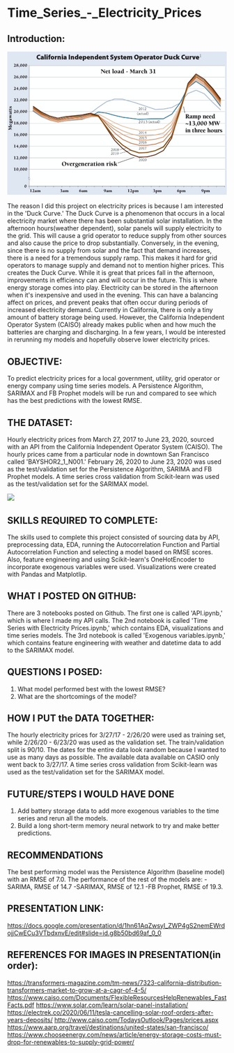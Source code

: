 # Time_Series_-_Electricity_Prices

## Introduction: 


<img src="images/CASIO%20duck%20curve%202020-06-29%20at%203.16.36%20PM.png" width="650">

The reason I did this project on electricity prices is because I am interested in the 'Duck Curve.' The Duck Curve is a phenomenon that occurs in a local electricity market where there has been substantial solar installation. In the afternoon hours(weather dependent), solar panels will supply electricity to the grid. This will cause a grid operator to reduce supply from other sources and also cause the price to drop substantially. Conversely, in the evening, since there is no supply from solar and the fact that demand increases, there is a need for a tremendous supply ramp. This makes it hard for grid operators to manage supply and demand not to mention higher prices. This creates the Duck Curve. While it is great that prices fall in the afternoon, improvements in efficiency can and will occur in the future. This is where energy storage comes into play. Electricity can be stored in the afternoon when it's inexpensive and used in the evening. This can have a balancing affect on prices, and prevent peaks that often occur during periods of increased electricity demand. Currently in California, there is only a tiny amount of battery storage being used. However, the California Independent Operator System (CAISO) already makes public when and how much the batteries are charging and discharging. In a few years, I would be interested in rerunning my models and hopefully observe lower electricity prices.

## OBJECTIVE:
To predict electricity prices for a local government, utility, grid operator or energy company using time series models. A Persistence Algorithm, SARIMAX and FB Prophet models will be run and compared to see which has the best predictions with the lowest RMSE.

## THE DATASET:
Hourly electricity prices from March 27, 2017 to June 23, 2020, sourced with an API from the California Independent Operator System (CAISO). The hourly prices came from a particular node in downtown San Francisco called 'BAYSHOR2_1_N001.' February 26, 2020 to June 23, 2020 was used as the test/validation set for the Persistence Algorithm, SARIMA and FB Prophet models. A time series cross validation from Scikit-learn was used as the test/validation set for the SARIMAX model.

<img src="images/" width="650">

## SKILLS REQUIRED TO COMPLETE:
The skills used to complete this project consisted of sourcing data by API, preprocessing data, EDA, running the Autocorrelation Function and Partial Autocorrelation Function and selecting a model based on RMSE scores. Also, feature engineering and using Scikit-learn's OneHotEncoder to incorporate exogenous variables were used. Visualizations were created with Pandas and Matplotlip.

## WHAT I POSTED ON GITHUB:
There are 3 notebooks posted on Github. The first one is called 'API.ipynb,' which is where I made my API calls. The 2nd notebook is called 'Time Series with Electricity Prices.ipynb,' which contains EDA, visualizations and time series models. The 3rd notebook is called 'Exogenous variables.ipynb,' which contains feature engineering with weather and datetime data to add to the SARIMAX model.

## QUESTIONS I POSED:
1. What model performed best with the lowest RMSE?
2. What are the shortcomings of the model?

## HOW I PUT the DATA TOGETHER:
The hourly electricity prices for 3/27/17 - 2/26/20 were used as training set, while 2/26/20 - 6/23/20 was used as the validation set. The train/validation split is 90/10. The dates for the entire data look random because I wanted to use as many days as possible. The available data available on CASIO only went back to 3/27/17. A time series cross validation from Scikit-learn was used as the test/validation set for the SARIMAX model.

## FUTURE/STEPS I WOULD HAVE DONE
1. Add battery storage data to add more exogenous variables to the time series and rerun all the models.
2. Build a long short-term memory neural network to try and make better predictions.

## RECOMMENDATIONS
The best performing model was the Persistence Algorithm (baseline model) with an RMSE of 7.0. The performance of the rest of the models are:
-SARIMA, RMSE of 14.7
-SARIMAX, RMSE of 12.1
-FB Prophet, RMSE of 19.3.


## PRESENTATION LINK:
https://docs.google.com/presentation/d/1hn61AqZwsyI_ZWP4gS2nemEWrdojjCwECu3VTbdxnvE/edit#slide=id.g8b50bd69af_0_0

## REFERENCES FOR IMAGES IN PRESENTATION(in order):
https://transformers-magazine.com/tm-news/7323-california-distribution-transformers-market-to-grow-at-a-cagr-of-4-5/
https://www.caiso.com/Documents/FlexibleResourcesHelpRenewables_FastFacts.pdf
https://www.solar.com/learn/solar-panel-installation/
https://electrek.co/2020/06/11/tesla-cancelling-solar-roof-orders-after-years-deposits/
http://www.caiso.com/TodaysOutlook/Pages/prices.aspx
https://www.aarp.org/travel/destinations/united-states/san-francisco/
https://www.chooseenergy.com/news/article/energy-storage-costs-must-drop-for-renewables-to-supply-grid-power/
